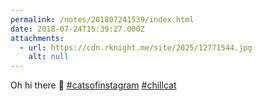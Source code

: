 ```yaml
---
permalink: /notes/201807241539/index.html
date: 2018-07-24T15:39:27.000Z
attachments:
  - url: https://cdn.rknight.me/site/2025/12771544.jpg
    alt: null
---
```


Oh hi there 👋 <a href="https://pixelfed.social/discover/tags/catsofinstagram?src=hash" title="#catsofinstagram" class="u-url hashtag" rel="external nofollow noopener">#catsofinstagram</a> <a href="https://pixelfed.social/discover/tags/chillcat?src=hash" title="#chillcat" class="u-url hashtag" rel="external nofollow noopener">#chillcat</a>
